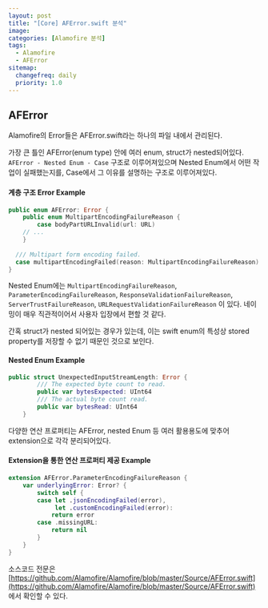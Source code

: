 ```yaml
---
layout: post
title: "[Core] AFError.swift 분석"
image:
categories: [Alamofire 분석]
tags: 
  - Alamofire
  - AFError
sitemap:
  changefreq: daily
  priority: 1.0
---
```


## AFError

Alamofire의 Error들은 AFError.swift라는 하나의 파일 내에서 관리된다.

가장 큰 틀인 AFError(enum type) 안에 여러 enum, struct가 nested되어있다. `AFError - Nested Enum - Case` 구조로 이루어져있으며 Nested Enum에서 어떤 작업이 실패했는지를, Case에서 그 이유를 설명하는 구조로 이루어져있다.

#### 계층 구조 Error Example

```swift
public enum AFError: Error {
	public enum MultipartEncodingFailureReason {
		case bodyPartURLInvalid(url: URL)
    // ...
	}
  
  /// Multipart form encoding failed.
  case multipartEncodingFailed(reason: MultipartEncodingFailureReason)
}
```



Nested Enum에는 `MultipartEncodingFailureReason`, `ParameterEncodingFailureReason`, `ResponseValidationFailureReason`, `ServerTrustFailureReason`, `URLRequestValidationFailureReason` 이 있다. 네이밍이 매우 직관적이어서 사용자 입장에서 편할 것 같다.



간혹 struct가 nested 되어있는 경우가 있는데, 이는 swift enum의 특성상 stored property를 저장할 수 없기 때문인 것으로 보인다. 

#### Nested Enum Example

```swift
public struct UnexpectedInputStreamLength: Error {
        /// The expected byte count to read.
        public var bytesExpected: UInt64
        /// The actual byte count read.
        public var bytesRead: UInt64
    }
```



다양한 연산  프로퍼티는 AFError, nested Enum 등 여러 활용용도에 맞추어 extension으로 각각 분리되어있다.

#### Extension을 통한 연산 프로퍼티 제공 Example

```swift
extension AFError.ParameterEncodingFailureReason {
    var underlyingError: Error? {
        switch self {
        case let .jsonEncodingFailed(error),
             let .customEncodingFailed(error):
            return error
        case .missingURL:
            return nil
        }
    }
}
```



소스코드 전문은 [https://github.com/Alamofire/Alamofire/blob/master/Source/AFError.swift](https://github.com/Alamofire/Alamofire/blob/master/Source/AFError.swift) 에서 확인할 수 있다.

